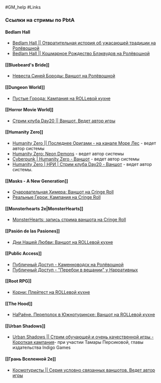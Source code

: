 #GM_help #Links
### Ссылки на стримы по PbtA

#### Bedlam Hall
- [Bedlam Hall || Отвратительная история об ужасающей традиции на Ролёвошной](https://www.youtube.com/watch?v=5aT3hIrld0M)
- [Bedlam Hall || Кошмарное Рождество Блэквудов на Ролёвошной](https://www.youtube.com/watch?v=-ilsiIqyx2U)

#### [[Bluebeard's Bride]]
- [Невеста Синей Бороды: Ваншот на Ролёвошной](https://youtu.be/o0Em_5oMVWk)

#### [[Dungeon World]]
- [Пустые Города: Кампания на ROLLевой кухне](https://youtu.be/R2r1WvUxeGk?list=PLLUGjsOmVPEiZTVeaPZqFF-_MVnXgBY1D)

#### [[Horror Movie World]]
- [Стрим клуба Day20 || Ваншот. Ведет автор игры](https://www.youtube.com/watch?v=GR4jti-ZGKg)

#### [[Humanity Zero]]
- [Humanity Zero || Последнее Оригами - на канале Море Лес](https://www.youtube.com/watch?v=c9dJHcCegG4&amp;list=PLSZTqAkJdcgHkM_BNlgFZsSV3BFG46PQr&amp;pp=iAQB) - ведет автор системы
- [Humanity Zero: Neon Demons](https://www.youtube.com/watch?v=OdPhXgJZ8bs&amp;list=PLBI1FiAzjkTwTbGCOMm76C809kf0yXOAi) - ведет автор системы
- [Cyberpunk | Humanity Zero - Ваншот](https://youtu.be/Wiw19IINz0M?list=PLBI1FiAzjkTz1Al0HUDmmSZ0KrcgBih15) - ведет автор системы
- [Humanity Zero | НРИ | Стрим клуба Day20 - Ваншот](https://youtu.be/zYc4Ua98MfI) - ведет автор системы.

#### [[Masks - A New Generation]]
- [Очаровательная Химера: Ваншот на Cringe Roll](https://youtu.be/AkDK66wqdlU?list=PLn2loT5jRlVll5koj2Sn2X_aQSpt461Wh)
- [Реальные Герои: Кампания на Cringe Roll](https://youtu.be/cEr6FTXb02I?list=PLn2loT5jRlVn5VxEEaTTh0a9fjaQf8txR)

#### [[Monsterhearts 2e|MonsterHearts]]
- [MonsterHearts: запись стрима ваншота на  Cringe Roll](https://www.youtube.com/watch?v=5hsdI2YCtWs)

#### [[Pasión de las Pasiones]]
- [Дни Нашей Любви: Ваншот на ROLLевой кухне](https://youtu.be/aaMatKA430U)

#### [[Public Access]] 
- [Публичный Доступ - Каменноводск на Ролёвошной](https://www.youtube.com/watch?v=KIl0h-zXgHw)
- [Публичный Доступ - "Перебои в вещании" у Нарративных](https://www.youtube.com/watch?v=1phDKJUaaGY&amp;list=PL2tmJM7Dx5cFE4xCfIMOR6lpC35874WZV)

#### [[Root RPG]]
- [Корни: Плейтест на ROLLевой кухне](https://youtu.be/aaMatKA430U)

#### [[The Hood]]
- [НаРаёне. Переполох в Южнотуринске: Ваншот на ROLLевой кухне](https://youtu.be/y4Yjemau08Y?list=PLLUGjsOmVPEhQJdNgz7vWL9n9jiFrtP6u)

#### [[Urban Shadows]]
- [Urban Shadows || Стрим обучающей и очень качественной игры - Короткая кампания](https://youtu.be/ANbaqNfPrN4)- при участии Тамары Персиковой, главы издательства Indigo Games

#### [[Грань Вселенной 2е]]
- [Космотуристы || Серия условно связанных ваншотов. Ведет автор игры](https://youtu.be/P0ykgregIak)
